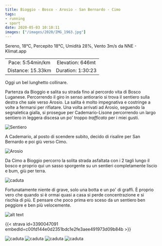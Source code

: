 ```yaml
---
title: Bioggio - Bosco - Arosio - San Bernardo - Cimo
tags:
- running
- sport
date: 2020-05-03 10:10:11
images: ["/images/2020/IMG_1963.jpg"]
---
```


Sereno, 18°C, Percepito 18°C, Umidità 28%, Vento 3m/s da NNE - Klimat.app

| | |
| :-: | :-: |
| Pace: 5:54min/km | Elevation: 646mt |
| Distance: 15.33km | Duration: 1:30:23 |

Oggi un bel lunghetto collinare. 

Partenza da Bioggio e salita su strada fino al percordo vita di Bosco Luganese. Percorrendo il giro in senso antiorario si trova il sentiero sulla destra che sale verso Arosio. 
La salita è molto impegnativa e costringe a volte a fermarsi per rifiatare. Una volta arrivati ad Arosio, seguendo la segnaletica gialla, si prosegue per Cademario-Lisone percorrendo un largo sentiero in leggera discesa un po' troppo _trafficato_ per i  miei gusti.

![Sentiero](/images/2020/IMG_1964.jpg "Sentiero")

A Cademario, al posto di scendere subito, decido di risalire per San Bernardo e poi giù verso Cimo. 

![Arosio](/images/2020/IMG_1965.jpg "Arosio")

Da Cimo a Bioggio percorro la solita strada asfaltata con i 2 tagli lungo il bosco e proprio qui un sasso sporgente su un sentieri completamente liscio e bum, giù per terra.

![caduta](/images/2020/IMG_1969.jpg "caduta")

Fortunatamente niente di grave, solo una botta e un po' di graffi. È proprio vero che quando si è ormai quasi a casa si perde concentrazione e si rischia di più. E pensare che poco prima ero sceso da un sentiero ben peggiore e ben più velocemente.



![alt text](/images/2020/20200503-activity-map.png "map")


{{< strava id=3390047091 embedId=c00fd144e0d2351bdc1e2fe3aee491973d09b84b >}}

![caduta](/images/2020/IMG_1963.jpg "caduta")
![caduta](/images/2020/IMG_1966.jpg "caduta")
![caduta](/images/2020/IMG_1967.jpg "caduta")
![caduta](/images/2020/IMG_1968.jpg "caduta")
